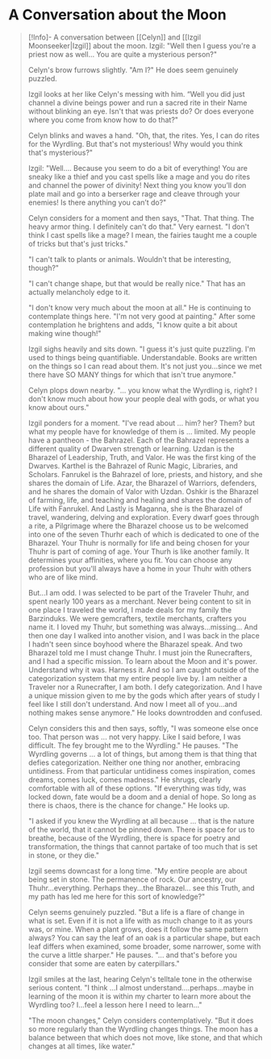 
# A Conversation about the Moon

>[!Info]- A conversation between [[Celyn]] and [[Izgil Moonseeker|Izgil]] about the moon. 
> Izgil:  "Well then I guess you're a priest now as well... You are quite a mysterious person?"
>
>Celyn's brow furrows slightly. "Am I?" He does seem genuinely puzzled. 
>
>Izgil looks at her like Celyn's messing with him. “Well you did just channel a divine beings power and run a sacred rite in their Name without blinking an eye. Isn't that was priests do? Or does everyone where you come from know how to do that?"
>
>Celyn blinks and waves a hand. "Oh, that, the rites. Yes, I can do rites for the Wyrdling. But that's not mysterious! Why would you think that's mysterious?" 
>
>Izgil: "Well…. Because you seem to do a bit of everything! You are sneaky like a thief and you cast spells like a mage and you do rites and channel the power of divinity! Next thing you know you’ll don plate mail and go into a berserker rage and cleave through your enemies! Is there anything you can’t do?"
>
>Celyn considers for a moment and then says, "That. That thing. The heavy armor thing. I definitely can't do that." Very earnest. "I don't think I cast spells like a mage? I mean, the fairies taught me a couple of tricks but that's just tricks." 
>
>"I can't talk to plants or animals. Wouldn't that be interesting, though?" 
>
>"I can't change shape, but that would be really nice." That has an actually melancholy edge to it. 
>
>"I don't know very much about the moon at all." He is continuing to contemplate things here. "I'm not very good at painting." After some contemplation he brightens and adds, "I know quite a bit about making wine though!"
>
>Izgil sighs heavily and sits down. "I guess it's just quite puzzling. I'm used to things being quantifiable. Understandable. Books are written on the things so I can read about them. It's not just you...since we met there have SO MANY things for which that isn't true anymore."
>
>Celyn plops down nearby. "... you know what the Wyrdling is, right? I don't know much about how your people deal with gods, or what you know about ours."
>
>Izgil ponders for a moment. "I've read about ... him? her? Them? but what my people have for knowledge of them is ... limited. My people have a pantheon - the Bahrazel. Each of the Bahrazel represents a different quality of Dwarven strength or learning. Uzdan is the Bharazel of Leadership, Truth, and Valor. He was the first king of the Dwarves. Karthel is the Bahrazel of Runic Magic, Libraries, and Scholars. Fanrukel is the Bahrazel of lore, priests, and history, and she shares the domain of Life. Azar, the Bharazel of Warriors, defenders, and he shares the domain of Valor with Uzdan. Oshkir is the Bharazel of farming, life, and teaching and healing and shares the domain of Life with Fanrukel. And Lastly is Maganna, she is the Bharazel of travel, wandering, delving and exploration. Every dwarf goes through a rite, a Pilgrimage where the Bharazel choose us to be welcomed into one of the seven Thurhr each of which is dedicated to one of the Bharazel. Your Thuhr is normally for life and being chosen for your Thuhr is part of coming of age. Your Thurh is like another family. It determines your affinities, where you fit. You can choose any profession but you'll always have a home in your Thuhr with others who are of like mind.
>
>But...I am odd. I was selected to be part of the Traveler Thuhr, and spent nearly 100 years as a merchant. Never being content to sit in one place I traveled the world, I made deals for my family the Barzinduks. We were gemcrafters, textile merchants, crafters you name it. I loved my Thuhr, but something was always...missing... And then one day I walked into another vision, and I was back in the place I hadn't seen since boyhood where the Bharazel speak. And two Bharazel told me I must change Thuhr. I must join the Runecrafters, and I had a specific mission. To learn about the Moon and it's power. Understand why it was. Harness it. And so I am caught outside of the categorization system that my entire people live by. I am neither a Traveler nor a Runecrafter, I am both. I defy categorization. And I have a unique mission given to me by the gods which after years of study I feel like I still don't understand. And now I meet all of you...and nothing makes sense anymore." He looks downtrodden and confused.
>
>Celyn considers this and then says, softly, "I was someone else once too. That person was ... not very happy. Like I said before, I was difficult. The fey brought me to the Wyrdling." He pauses. "The Wyrdling governs ... a lot of things, but among them is that thing that defies categorization. Neither one thing nor another, embracing untidiness. From that particular untidiness comes inspiration, comes dreams, comes luck, comes madness." He shrugs, clearly comfortable with all of these options. "If everything was tidy, was locked down, fate would be a doom and a denial of hope. So long as there is chaos, there is the chance for change." He looks up.
>
>"I asked if you knew the Wyrdling at all because ... that is the nature of the world, that it cannot be pinned down. There is space for us to breathe, because of the Wyrdling, there is space for poetry and transformation, the things that cannot partake of too much that is set in stone, or they die."
>
>Izgil seems downcast for a long time. "My entire people are about being set in stone. The permanence of rock. Our ancestry, our Thuhr...everything. Perhaps they...the Bharazel... see this Truth, and my path has led me here for this sort of knowledge?" 
>
>Celyn seems genuinely puzzled. "But a life is a flare of change in what is set. Even if it is not a life with as much change to it as yours was, or mine. When a plant grows, does it follow the same pattern always? You can say the leaf of an oak is a particular shape, but each leaf differs when examined, some broader, some narrower, some with the curve a little sharper." He pauses. "... and that's before you consider that some are eaten by caterpillars."
>    
>Izgil smiles at the last, hearing Celyn's telltale tone in the otherwise serious content. "I think ...I almost understand....perhaps...maybe in learning of the moon it is within my charter to learn more about the Wyrdling too? I...feel a lesson here I need to learn..." 
>    
>"The moon changes," Celyn considers contemplatively. "But it does so more regularly than the Wyrdling changes things. The moon has a balance between that which does not move, like stone, and that which changes at all times, like water."